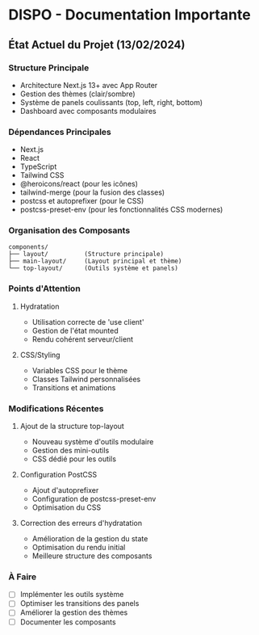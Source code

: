 # DISPO - Documentation Importante

## État Actuel du Projet (13/02/2024)

### Structure Principale
- Architecture Next.js 13+ avec App Router
- Gestion des thèmes (clair/sombre)
- Système de panels coulissants (top, left, right, bottom)
- Dashboard avec composants modulaires

### Dépendances Principales
- Next.js
- React
- TypeScript
- Tailwind CSS
- @heroicons/react (pour les icônes)
- tailwind-merge (pour la fusion des classes)
- postcss et autoprefixer (pour le CSS)
- postcss-preset-env (pour les fonctionnalités CSS modernes)

### Organisation des Composants
```
components/
├── layout/          (Structure principale)
├── main-layout/     (Layout principal et thème)
└── top-layout/      (Outils système et panels)
```

### Points d'Attention
1. Hydratation
   - Utilisation correcte de 'use client'
   - Gestion de l'état mounted
   - Rendu cohérent serveur/client

2. CSS/Styling
   - Variables CSS pour le thème
   - Classes Tailwind personnalisées
   - Transitions et animations

### Modifications Récentes
1. Ajout de la structure top-layout
   - Nouveau système d'outils modulaire
   - Gestion des mini-outils
   - CSS dédié pour les outils

2. Configuration PostCSS
   - Ajout d'autoprefixer
   - Configuration de postcss-preset-env
   - Optimisation du CSS

3. Correction des erreurs d'hydratation
   - Amélioration de la gestion du state
   - Optimisation du rendu initial
   - Meilleure structure des composants

### À Faire
- [ ] Implémenter les outils système
- [ ] Optimiser les transitions des panels
- [ ] Améliorer la gestion des thèmes
- [ ] Documenter les composants 